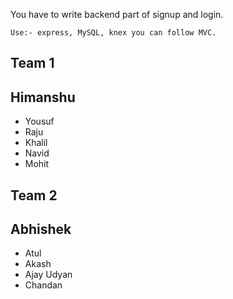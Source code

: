You have to write backend part of signup and login.
```
Use:- express, MySQL, knex you can follow MVC.
```

## Team 1
## Himanshu
- Yousuf
- Raju
- Khalil
- Navid
- Mohit

## Team 2
## Abhishek
- Atul
- Akash
- Ajay Udyan
- Chandan
